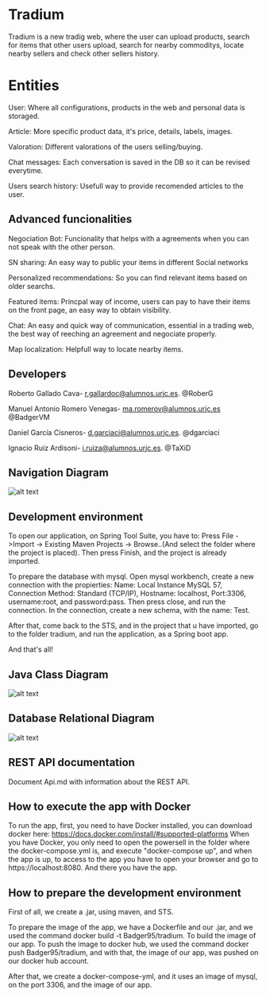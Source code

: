 # Tradium

Tradium is a new tradig web, where the user can upload products, search for items that other users upload, search for nearby commoditys, locate nearby sellers and check other sellers history.


# Entities
User: Where all configurations, products in the web and personal data is storaged.

Article:  More specific product data, it's price, details, labels, images.

Valoration: Different valorations of the users selling/buying.

Chat messages: Each conversation is saved in the DB so it can be revised everytime.

Users search history: Usefull way to provide recomended articles to the user.

## Advanced funcionalities
Negociation Bot: Funcionality that helps with a agreements when you can not speak with the other person.

SN sharing: An easy way to public your items in different Social networks

Personalized recommendations: So you can find relevant items based on older searchs.

Featured items: Princpal way of income, users can pay to have their items on the front page, an easy way to obtain visibility.

Chat: An easy and quick way of communication, essential in a trading web, the best way of reeching an agreement and negociate properly.

Map localization: Helpfull way to locate nearby items.

## Developers
Roberto Gallado Cava- r.gallardoc@alumnos.urjc.es. @RoberG

Manuel Antonio Romero Venegas- ma.romerov@alumnos.urjc.es @BadgerVM

Daniel García Cisneros- d.garciaci@alumnos.urjc.es. @dgarciaci

Ignacio Ruiz Ardisoni- i.ruiza@alumnos.urjc.es. @TaXiD

## Navigation Diagram

![alt text](https://github.com/RoberG/Tradium/blob/master/THEDIAGRAM.PNG)

## Development environment
To open our application, on Spring Tool Suite, you have to: 
Press File ->Import -> Existing Maven Projects -> Browse..(And select the folder where the project is placed).
Then press Finish, and the project is already imported.

To prepare the database with mysql. Open mysql workbench, create a new connection with the propierties:
Name: Local Instance MySQL 57, Connection Method: Standard (TCP/IP), Hostname: localhost, Port:3306, username:root, and password:pass.
Then press close, and run the connection.
In the connection, create a new schema, with the name: Test.

After that, come back to the STS, and in the project that u have imported, go to the folder tradium, and run the application, as a 
Spring boot app. 

And that's all!

## Java Class Diagram
![alt text](https://github.com/RoberG/Tradium/blob/master/classDiagram2.png)

## Database Relational Diagram

![alt text](https://github.com/RoberG/Tradium/blob/master/relational.png)

## REST API documentation

Document Api.md with information about the REST API.

## How to execute the app with Docker

To run the app, first, you need to have Docker installed, you can download docker here: https://docs.docker.com/install/#supported-platforms
When you have Docker, you only need to open the powersell in the folder where the docker-compose.yml is, and execute "docker-compose up", and when the app is up, to access to the app you have to open your browser and go to https://localhost:8080.
And there you have the app.

## How to prepare the development environment

First of all, we create a .jar, using maven, and STS. 

To prepare the image of the app, we have a Dockerfile and our .jar, and we used the command docker build -t Badger95/tradium. To build the image of our app.
To push the image to docker hub, we used the command docker push Badger95/tradium, and with that, the image of our app, was  pushed on our docker hub account.

After that, we create a docker-compose-yml, and it uses an image of mysql, on the port 3306, and the image of our app.


